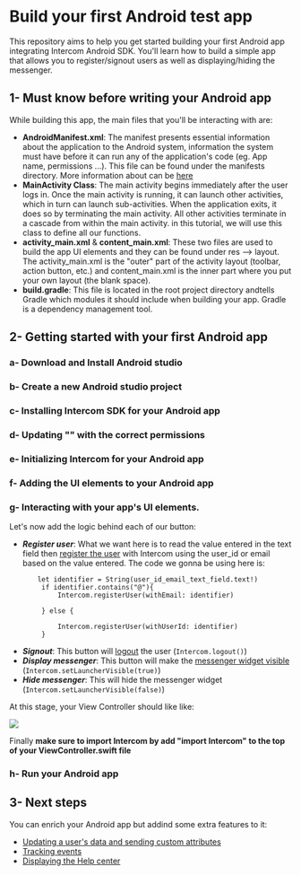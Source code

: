# Build your first Android test app
This repository aims to help you get started building your first Android app integrating Intercom Android SDK. You'll learn how to build a simple app that allows you to register/signout users as well as displaying/hiding the messenger.

## 1- Must know before writing your Android app

While building this app, the main files that you'll be interacting with are:

- **AndroidManifest.xml**: The manifest presents essential information about the application to the Android system, information the system must have before it can run any of the application's code (eg. App name, permissions ...). This file can be found under the manifests directory. More information about can be [here](https://stuff.mit.edu/afs/sipb/project/android/docs/guide/topics/manifest/manifest-intro.html)
- **MainActivity Class**: The main activity begins immediately after the user logs in. Once the main activity is running, it can launch other activities, which in turn can launch sub-activities. When the application exits, it does so by terminating the main activity. All other activities terminate in a cascade from within the main activity. in this tutorial, we will use this class to define all our functions.
- **activity_main.xml** & **content_main.xml**: These two files are used to build the app UI elements and they can be found under res --> layout. The activity_main.xml is the "outer" part of the activity layout (toolbar, action button, etc.) and content_main.xml is the inner part where you put your own layout (the blank space).
- **build.gradle**: This file is located in the root project directory andtells Gradle which modules it should include when building your app. Gradle is a dependency management tool.

## 2- Getting started with your first Android app
### a- Download and Install Android studio

### b- Create a new Android studio project



### c- Installing Intercom SDK for your Android app

### d- Updating "" with the correct permissions



### e- Initializing Intercom for your Android app



### f- Adding the UI elements to your Android app



### g- Interacting with your app's UI elements.



Let's now add the logic behind each of our button:
- **_Register user_**: What we want here is to read the value entered in the text field then [register the user](https://developers.intercom.com/installing-intercom/docs/ios-installation#section-step-3-register-your-users) with Intercom using the user_id or email based on the value entered. The code we gonna be using here is:
```
       let identifier = String(user_id_email_text_field.text!)
        if identifier.contains("@"){
            Intercom.registerUser(withEmail: identifier)
           
        } else {
            
            Intercom.registerUser(withUserId: identifier)
        }
```

- **_Signout_**: This button will [logout](https://developers.intercom.com/installing-intercom/docs/ios-installation#section-how-to-unregister-a-user) the user (`Intercom.logout()`)
- **_Display messenger_**: This button will make the [messenger widget visible](https://developers.intercom.com/installing-intercom/docs/ios-configuration#section-choose-how-the-launcher-appears-and-opens-for-your-users) (`Intercom.setLauncherVisible(true)`)
- **_Hide messenger_**: This will hide the messenger widget (`Intercom.setLauncherVisible(false)`)

At this stage, your View Controller should like like:

![](https://downloads.intercomcdn.com/i/o/96369822/179385dabfec0a2af919b976/ViewController_swift.jpg)

Finally **make sure to import Intercom by add "import Intercom" to the top of your ViewController.swift file**

### h- Run your Android app



## 3- Next steps

You can enrich your Android app but addind some extra features to it:
- [Updating a user's data and sending custom attributes](https://developers.intercom.com/installing-intercom/docs/android-configuration#section-update-a-user)
- [Tracking events](https://developers.intercom.com/installing-intercom/docs/android-configuration#section-submit-an-event)
- [Displaying the Help center](https://developers.intercom.com/installing-intercom/docs/android-configuration#section-articles-help-center)
